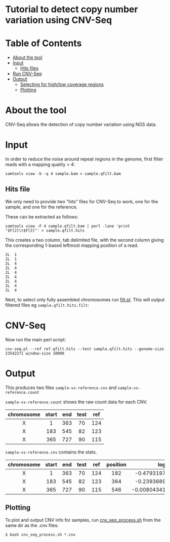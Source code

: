 # Tutorial to detect copy number variation using CNV-Seq

# Table of Contents
* [About the tool](#about-the-tool)
* [Input](#input)
  * [Hits files](#hits-file)
* [Run CNV-Seq](#cnv-seq)
* [Output](#output)
  * [Selecting for high/low coverage regions](#selecting-for-high-and-low-coverage-regions)
  * [Plotting](#plotting)

# About the tool

CNV-Seq allows the detection of copy number variation using NGS data.

# Input

In order to reduce the noise around repeat regions in the genome, first filter reads with a mapping quality > 4: 

`samtools view -b -q 4 sample.bam > sample.qfilt.bam`

## Hits file
We only need to provide two "hits" files for CNV-Seq to work, one for the sample, and one for the reference. 

These can be extracted as follows: 

`samtools view -F 4 sample.qfilt.bam | perl -lane 'print "$F[2]\t$F[3]"' > sample.qfilt.hits` 

This creates a two column, tab delimited file, with the second column giving the corresponding 1-based leftmost mapping position of a read.

```
2L	1
2L	1
2L	4
2L	4
2L	4
2L	4
2L	4
2L	4
2L	4 
```

Next, to select only fully assembled chromosomes run [filt.pl](script/filt.pl). This will output filtered files eg `sample.qfilt.hits.filt`:


# CNV-Seq
Now run the main perl script: 

`cnv-seq.pl --ref ref.qfilt.hits --test sample.qfilt.hits --genome-size 23542271 window-size 10000`

# Output

This produces two files `sample-vs-reference.cnv` and `sample-vs-reference.count`

`sample-vs-reference.count` shows the raw count data for each CNV. 

| chromosome | start | end | test | ref |
|:---:|:---:|:---:|:---:|:---:|
| X | 1 | 363 | 70 | 124 |
| X | 183 | 545 | 82 | 123 |
| X | 365 | 727 | 90 | 115 |

`sample-vs-reference.cnv` contains the stats. 

| chromosome | start | end | test | ref | position | log2 | p.value | cnv | cnv.size | cnv.log2 | cnv.p.value |
|:---:|:---:|:---:|:---:|:---:|:---:|:---:|:---:|:---:|:---:|:---:|:---:|
| X | 1 | 363 | 70 | 124 | 182 | -0.479319752689881 | 0.0462467378993667 | 0 | NA | NA | NA |
| X | 183 | 545 | 82 | 123 | 364 | -0.239368959969129 | 0.194296291525077 | 0 | NA | NA | NA |
| X | 365 | 727 | 90 | 115 | 546 | -0.00804341386267303 | 0.488268352520283 | 0 | NA | NA | NA |


## Plotting

To plot and output CNV info for samples, run [cnv_seq_process.sh](script/cnv_seq_process.sh)  from the same dir as the .cnv files:

`$ bash cnv_seq_process.sh *.cnv`

